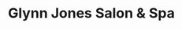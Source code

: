 ---
title: "Glynn Jones Salon & Spa"
url: /alexandria/glynn-jones-salon-and-spa/
shop: hairdresser
---